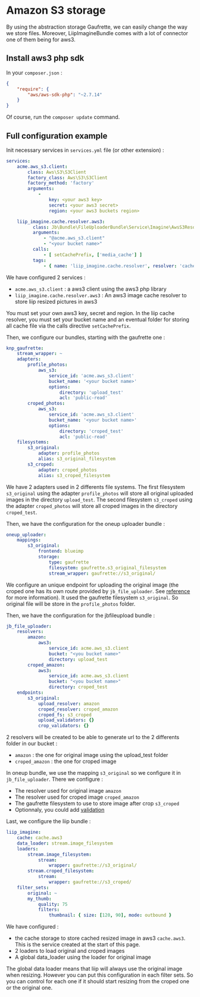 Amazon S3 storage
=================

By using the abstraction storage Gaufrette, we can easily change the way we store files. Moreover, LiipImagineBundle comes with a lot of connector one of
them being for aws3.

Install aws3 php sdk
--------------------

In your `composer.json` :

~~~ json
{
    "require": {
        "aws/aws-sdk-php": "~2.7.14"
    }
}
~~~

Of course, run the `composer update` command.

Full configuration example
--------------------------

Init necessary services in `services.yml` file (or other extension) :

~~~ yml
services:
    acme.aws_s3.client:
        class: Aws\S3\S3Client
        factory_class: Aws\S3\S3Client
        factory_method: 'factory'
        arguments:
            -
                key: <your aws3 key>
                secret: <your aws3 secret>
                region: <your aws3 buckets region>

    liip_imagine.cache.resolver.aws3:
          class: Jb\Bundle\FileUploaderBundle\Service\Imagine\AwsS3Resolver
          arguments:
              - "@acme.aws_s3.client"
              - "<your bucket name>"
          calls:
              - [ setCachePrefix, ['media_cache'] ]
          tags:
              - { name: 'liip_imagine.cache.resolver', resolver: 'cache.aws3' }
~~~

We have configured 2 services :

* `acme.aws_s3.client` : a aws3 client using the aws3 php library
* `liip_imagine.cache.resolver.aws3` : An aws3 image cache resolver to store liip resized pictures in aws3

You must set your own aws3 key, secret and region. In the liip cache resolver, you must set your bucket name and an eventual folder for storing all cache file
via the calls directive `setCachePrefix`.

Then, we configure our bundles,  starting with the gaufrette one :

~~~ yml
knp_gaufrette:
    stream_wrapper: ~
    adapters:
        profile_photos:
            aws_s3:
                service_id: 'acme.aws_s3.client'
                bucket_name: '<your bucket name>'
                options:
                    directory: 'upload_test'
                    acl: 'public-read'
        croped_photos:
            aws_s3:
                service_id: 'acme.aws_s3.client'
                bucket_name: '<your bucket name>'
                options:
                    directory: 'croped_test'
                    acl: 'public-read'
    filesystems:
        s3_original:
            adapter: profile_photos
            alias: s3_original_filesystem
        s3_croped:
            adapter: croped_photos
            alias: s3_croped_filesystem
~~~

We have 2 adapters used in 2 differents file systems. The first filesystem `s3_original` using the adapter `profile_photos` will store all original uploaded
images in the directory `upload_test`. The second filesystem `s3_croped` using the adapter `croped_photos` will store all croped images in the directory `croped_test`.

Then, we have the configuration for the oneup uploader bundle :

~~~ yml
oneup_uploader:
    mappings:
        s3_original:
            frontend: blueimp
            storage:
                type: gaufrette
                filesystem: gaufrette.s3_original_filesystem
                stream_wrapper: gaufrette://s3_original/
~~~

We configure an unique endpoint for uploading the original image (the croped one has its own route provided by `jb_file_uploader`. See [reference](../base/reference.md) for more information).
It used the gaufrette filesystem `s3_original`. So original file will be store in the `profile_photos` folder.

Then, we have the configuration for the jbfileupload bundle :

~~~ yml
jb_file_uploader:
    resolvers:
        amazon:
            aws3:
                service_id: acme.aws_s3.client
                bucket: "<you bucket name>"
                directory: upload_test
        croped_amazon:
            aws3:
                service_id: acme.aws_s3.client
                bucket: "<you bucket name>"
                directory: croped_test
    endpoints:
        s3_original:
            upload_resolver: amazon
            croped_resolver: croped_amazon
            croped_fs: s3_croped
            upload_validators: {}
            crop_validators: {}
~~~

2 resolvers will be created to be able to generate url to the 2 differents folder in our bucket :

* `amazon` : the one for original image using the upload_test folder
* `croped_amazon` : the one for croped image

In oneup bundle, we use the mapping `s3_original` so we configure it in `jb_file_uploader`. There we configure :

* The resolver used for original image `amazon`
* The resolver used for croped image `croped_amazon`
* The gaufrette filesystem to use to store image after crop `s3_croped`
* Optionnaly, you could add [validation](../base/validation.md)

Last, we configure the liip bundle :

~~~ yml
liip_imagine:
    cache: cache.aws3
    data_loader: stream.image_filesystem
    loaders:
        stream.image_filesystem:
            stream:
                wrapper: gaufrette://s3_original/
        stream.croped_filesystem:
            stream:
                wrapper: gaufrette://s3_croped/
    filter_sets:
        original: ~
        my_thumb:
            quality: 75
            filters:
                thumbnail: { size: [120, 90], mode: outbound }
~~~

We have configured :

* the cache storage to store cached resized image in aws3 `cache.aws3`. This is the service created at the start of this page.
* 2 loaders to load original and croped images
* A global data_loader using the loader for original image

The global data loader means that liip will always use the original image when resizing. However you can put this configuration in each filter sets. So you
can control for each one if it should start resizing from the croped one or the original one.

